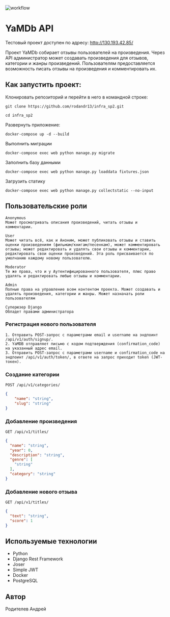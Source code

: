 ![workflow](https://github.com/rodandr13/yamdb_final/actions/workflows/yamdb_workflow.yml/badge.svg)

# YaMDb API

Тестовый проект доступен по адресу: http://130.193.42.85/

Проект YaMDb собирает отзывы пользователей на произведения. Через API администратор может создавать произведения для отзывов, категории и жанры произведений. Пользователям предоставляется возможность писать отзывы на произведения и комментировать их.

## Как запустить проект:

Клонировать репозиторий и перейти в него в командной строке:
```
git clone https://github.com/rodandr13/infra_sp2.git

cd infra_sp2
```
Развернуть приложение:
```
docker-compose up -d --build
```
Выполнить миграции
```
docker-compose exec web python manage.py migrate
```
Заполнить базу данными
```
docker-compose exec web python manage.py loaddata fixtures.json
```
Загрузить статику
```
docker-compose exec web python manage.py collectstatic --no-input
```

## Пользовательские роли
```
Anonymous
Может просматривать описания произведений, читать отзывы и комментарии.

User
Может читать всё, как и Аноним, может публиковать отзывы и ставить оценки произведениям (фильмам/книгам/песенкам), может комментировать отзывы; может редактировать и удалять свои отзывы и комментарии, редактировать свои оценки произведений. Эта роль присваивается по умолчанию каждому новому пользователю.

Moderator
Те же права, что и у Аутентифицированного пользователя, плюс право удалять и редактировать любые отзывы и комментарии.

Admin
Полные права на управление всем контентом проекта. Может создавать и удалять произведения, категории и жанры. Может назначать роли пользователям

Суперюзер Django
Обладет правами администратора
```


### Регистрация нового пользователя
```
1. Отправить POST-запрос с параметрами email и username на эндпоинт /api/v1/auth/signup/.
2. YaMDB отправляет письмо с кодом подтверждения (confirmation_code) на указанный адрес email.
3. Отправить POST-запрос с параметрами username и confirmation_code на эндпоинт /api/v1/auth/token/, в ответе на запрос приходит token (JWT-токен).
```

### Создание категории
```POST /api/v1/categories/```
```json
{
    "name": "string",
    "slug": "string"
}
```

### Добавление произведения
```GET /api/v1/titles/```
```json
{
  "name": "string",
  "year": 0,
  "description": "string",
  "genre": [
    "string"
  ],
  "category": "string"
}
```

### Добавление нового отзыва
```GET /api/v1/titles/```
```json
{
  "text": "string",
  "score": 1
}
```
## Используемые технологии
- Python
- Django Rest Framework
- Joser
- Simple JWT
- Docker
- PostgreSQL
## Автор
Родителев Андрей